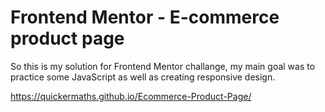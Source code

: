 # Frontend Mentor - E-commerce product page

So this is my solution for Frontend Mentor challange, my main goal was to practice some JavaScript as well as creating responsive design. 

https://quickermaths.github.io/Ecommerce-Product-Page/
